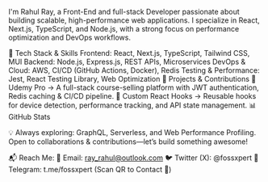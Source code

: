 I'm Rahul Ray, a Front-End and full-stack Developer passionate about building scalable, high-performance web applications. I specialize in React, Next.js, TypeScript, and Node.js, with a strong focus on performance optimization and DevOps workflows.

🔧 Tech Stack & Skills
Frontend: React, Next.js, TypeScript, Tailwind CSS, MUI
Backend: Node.js, Express.js, REST APIs, Microservices
DevOps & Cloud: AWS, CI/CD (GitHub Actions, Docker), Redis
Testing & Performance: Jest, React Testing Library, Web Optimization
🚀 Projects & Contributions
📌 Udemy Pro → A full-stack course-selling platform with JWT authentication, Redis caching & CI/CD pipeline.
📌 Custom React Hooks → Reusable hooks for device detection, performance tracking, and API state management.
📊 GitHub Stats

💡 Always exploring: GraphQL, Serverless, and Web Performance Profiling. Open to collaborations & contributions—let’s build something awesome!

📬 Reach Me:
📧 Email: ray_rahul@outlook.com
🐦 Twitter (X): @fossxpert
💬 Telegram: t.me/fossxpert (Scan QR to Contact 📲)
